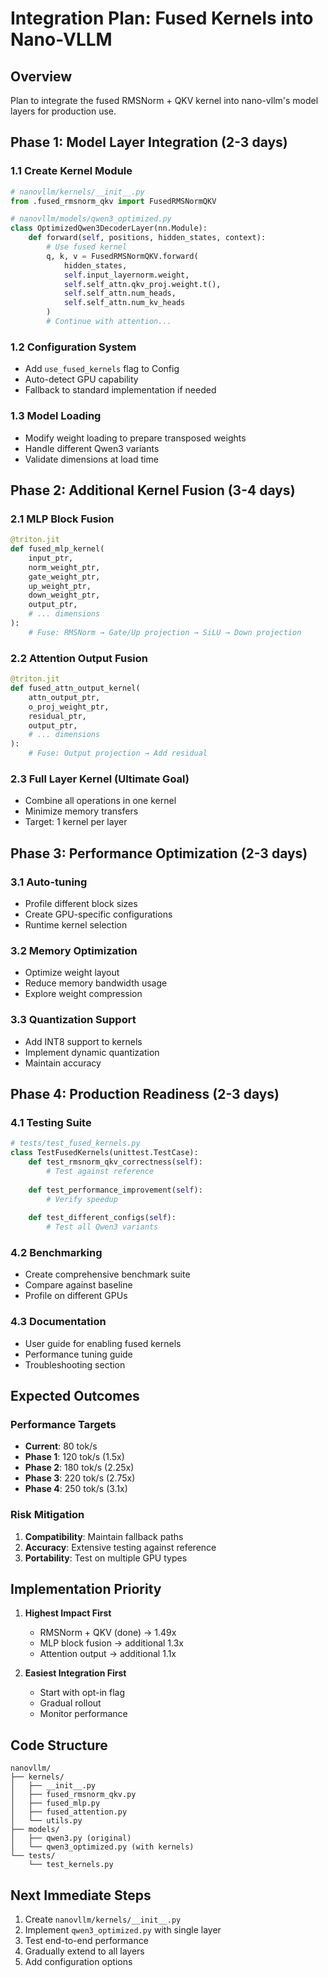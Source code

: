 # Integration Plan: Fused Kernels into Nano-VLLM

## Overview

Plan to integrate the fused RMSNorm + QKV kernel into nano-vllm's model layers for production use.

## Phase 1: Model Layer Integration (2-3 days)

### 1.1 Create Kernel Module
```python
# nanovllm/kernels/__init__.py
from .fused_rmsnorm_qkv import FusedRMSNormQKV

# nanovllm/models/qwen3_optimized.py
class OptimizedQwen3DecoderLayer(nn.Module):
    def forward(self, positions, hidden_states, context):
        # Use fused kernel
        q, k, v = FusedRMSNormQKV.forward(
            hidden_states,
            self.input_layernorm.weight,
            self.self_attn.qkv_proj.weight.t(),
            self.self_attn.num_heads,
            self.self_attn.num_kv_heads
        )
        # Continue with attention...
```

### 1.2 Configuration System
- Add `use_fused_kernels` flag to Config
- Auto-detect GPU capability
- Fallback to standard implementation if needed

### 1.3 Model Loading
- Modify weight loading to prepare transposed weights
- Handle different Qwen3 variants
- Validate dimensions at load time

## Phase 2: Additional Kernel Fusion (3-4 days)

### 2.1 MLP Block Fusion
```python
@triton.jit
def fused_mlp_kernel(
    input_ptr,
    norm_weight_ptr,
    gate_weight_ptr,
    up_weight_ptr,
    down_weight_ptr,
    output_ptr,
    # ... dimensions
):
    # Fuse: RMSNorm → Gate/Up projection → SiLU → Down projection
```

### 2.2 Attention Output Fusion
```python
@triton.jit
def fused_attn_output_kernel(
    attn_output_ptr,
    o_proj_weight_ptr,
    residual_ptr,
    output_ptr,
    # ... dimensions
):
    # Fuse: Output projection → Add residual
```

### 2.3 Full Layer Kernel (Ultimate Goal)
- Combine all operations in one kernel
- Minimize memory transfers
- Target: 1 kernel per layer

## Phase 3: Performance Optimization (2-3 days)

### 3.1 Auto-tuning
- Profile different block sizes
- Create GPU-specific configurations
- Runtime kernel selection

### 3.2 Memory Optimization
- Optimize weight layout
- Reduce memory bandwidth usage
- Explore weight compression

### 3.3 Quantization Support
- Add INT8 support to kernels
- Implement dynamic quantization
- Maintain accuracy

## Phase 4: Production Readiness (2-3 days)

### 4.1 Testing Suite
```python
# tests/test_fused_kernels.py
class TestFusedKernels(unittest.TestCase):
    def test_rmsnorm_qkv_correctness(self):
        # Test against reference
        
    def test_performance_improvement(self):
        # Verify speedup
        
    def test_different_configs(self):
        # Test all Qwen3 variants
```

### 4.2 Benchmarking
- Create comprehensive benchmark suite
- Compare against baseline
- Profile on different GPUs

### 4.3 Documentation
- User guide for enabling fused kernels
- Performance tuning guide
- Troubleshooting section

## Expected Outcomes

### Performance Targets
- **Current**: 80 tok/s
- **Phase 1**: 120 tok/s (1.5x)
- **Phase 2**: 180 tok/s (2.25x)
- **Phase 3**: 220 tok/s (2.75x)
- **Phase 4**: 250 tok/s (3.1x)

### Risk Mitigation
1. **Compatibility**: Maintain fallback paths
2. **Accuracy**: Extensive testing against reference
3. **Portability**: Test on multiple GPU types

## Implementation Priority

1. **Highest Impact First**
   - RMSNorm + QKV (done) → 1.49x
   - MLP block fusion → additional 1.3x
   - Attention output → additional 1.1x

2. **Easiest Integration First**
   - Start with opt-in flag
   - Gradual rollout
   - Monitor performance

## Code Structure

```
nanovllm/
├── kernels/
│   ├── __init__.py
│   ├── fused_rmsnorm_qkv.py
│   ├── fused_mlp.py
│   ├── fused_attention.py
│   └── utils.py
├── models/
│   ├── qwen3.py (original)
│   └── qwen3_optimized.py (with kernels)
└── tests/
    └── test_kernels.py
```

## Next Immediate Steps

1. Create `nanovllm/kernels/__init__.py`
2. Implement `qwen3_optimized.py` with single layer
3. Test end-to-end performance
4. Gradually extend to all layers
5. Add configuration options